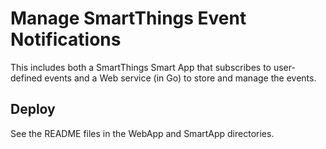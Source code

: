 # Manage SmartThings Event Notifications
This includes both a SmartThings Smart App that subscribes to user-defined events
and a Web service (in Go) to store and manage the events.

## Deploy
See the README files in the WebApp and SmartApp directories.
